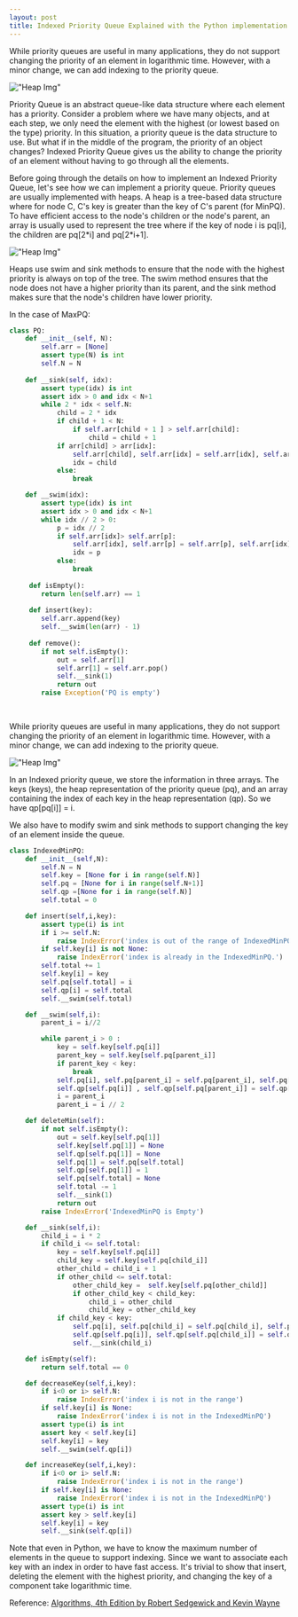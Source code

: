 ```yaml
---
layout: post
title: Indexed Priority Queue Explained with the Python implementation!
---
```

While priority queues are useful in many applications, they do not support changing the priority of an element in logarithmic time. However, with a minor change, we can add indexing to the priority queue. 


!["Heap Img"](https://raw.githubusercontent.com/mkhoshpa/mkhoshpa.github.io/master/images/indexedPQ.png?style=centerme) 



Priority Queue is an abstract queue-like data structure where each element has a priority. Consider a problem where we have many objects, and at each step, we only need the element with the highest (or lowest based on the type) priority. In this situation, a priority queue is the data structure to use. But what if in the middle of the program, the priority of an object changes? Indexed Priority Queue gives us the ability to change the priority of an element without having to go through all the elements.  

Before going through the details on how to implement an Indexed Priority Queue, let's see how we can implement a priority queue. Priority queues are usually implemented with heaps. A heap is a tree-based data structure where for node C, C's key is greater than the key of C's parent (for MinPQ). To have efficient access to the node's children or the node's parent, an array is usually used to represent the tree where if the key of node i is pq[i], the children are pq[2\*i] and pq[2\*i+1].


!["Heap Img"](https://raw.githubusercontent.com/mkhoshpa/mkhoshpa.github.io/master/images/Heap.png?style=centerme)

Heaps use swim and sink methods to ensure that the node with the highest priority is always on top of the tree. The swim method ensures that the node does not have a higher priority than its parent, and the sink method makes sure that the node's children have lower priority.


In the case of MaxPQ:

```python
class PQ:
    def __init__(self, N):
        self.arr = [None]
        assert type(N) is int
        self.N = N
        
    def __sink(self, idx):
        assert type(idx) is int
        assert idx > 0 and idx < N+1
        while 2 * idx < self.N:
            child = 2 * idx
            if child + 1 < N:
                if self.arr[child + 1 ] > self.arr[child]:
                    child = child + 1
            if arr[child] > arr[idx]:
                self.arr[child], self.arr[idx] = self.arr[idx], self.arr[child]
                idx = child
            else:
                break

    def __swim(idx):
        assert type(idx) is int
        assert idx > 0 and idx < N+1
        while idx // 2 > 0:
            p = idx // 2
            if self.arr[idx]> self.arr[p]:
                self.arr[idx], self.arr[p] = self.arr[p], self.arr[idx]
                idx = p
            else:
                break
                
     def isEmpty():
        return len(self.arr) == 1
        
     def insert(key):
        self.arr.append(key)
        self.__swim(len(arr) - 1)
      
     def remove():
        if not self.isEmpty():
            out = self.arr[1]
            self.arr[1] = self.arr.pop()
            self.__sink(1)
            return out
        raise Exception('PQ is empty')
        
        
```

While priority queues are useful in many applications, they do not support changing the priority of an element in logarithmic time. However, with a minor change, we can add indexing to the priority queue. 


!["Heap Img"](https://raw.githubusercontent.com/mkhoshpa/mkhoshpa.github.io/master/images/indexedminpq.png?style=centerme) 


In an Indexed priority queue, we store the information in three arrays. The keys (keys), the heap representation of the priority queue (pq), and an array containing the index of each key in the heap representation (qp). So we have qp[pq[i]] = i.

We also have to modify swim and sink methods to support changing the key of an element inside the queue. 

```python
class IndexedMinPQ:
    def __init__(self,N):
        self.N = N
        self.key = [None for i in range(self.N)]
        self.pq = [None for i in range(self.N+1)]
        self.qp =[None for i in range(self.N)]
        self.total = 0

    def insert(self,i,key):
        assert type(i) is int
        if i >= self.N:
            raise IndexError('index is out of the range of IndexedMinPQ.')
        if self.key[i] is not None:
            raise IndexError('index is already in the IndexedMinPQ.')
        self.total += 1
        self.key[i] = key
        self.pq[self.total] = i
        self.qp[i] = self.total
        self.__swim(self.total)

    def __swim(self,i):
        parent_i = i//2

        while parent_i > 0 :
            key = self.key[self.pq[i]]
            parent_key = self.key[self.pq[parent_i]]
            if parent_key < key:
                break
            self.pq[i], self.pq[parent_i] = self.pq[parent_i], self.pq[i]
            self.qp[self.pq[i]] , self.qp[self.pq[parent_i]] = self.qp[self.pq[parent_i]],self.qp[self.pq[i]]
            i = parent_i
            parent_i = i // 2

    def deleteMin(self):
        if not self.isEmpty():
            out = self.key[self.pq[1]]
            self.key[self.pq[1]] = None
            self.qp[self.pq[1]] = None
            self.pq[1] = self.pq[self.total]
            self.qp[self.pq[1]] = 1
            self.pq[self.total] = None
            self.total -= 1
            self.__sink(1)
            return out
        raise IndexError('IndexedMinPQ is Empty')

    def __sink(self,i):
        child_i = i * 2
        if child_i <= self.total:
            key = self.key[self.pq[i]]
            child_key = self.key[self.pq[child_i]]
            other_child = child_i + 1
            if other_child <= self.total:
                other_child_key =  self.key[self.pq[other_child]]
                if other_child_key < child_key:
                    child_i = other_child
                    child_key = other_child_key
            if child_key < key:
                self.pq[i], self.pq[child_i] = self.pq[child_i], self.pq[i]
                self.qp[self.pq[i]], self.qp[self.pq[child_i]] = self.qp[self.pq[child_i]], self.qp[self.pq[i]]
                self.__sink(child_i)

    def isEmpty(self):
        return self.total == 0

    def decreaseKey(self,i,key):
        if i<0 or i> self.N:
            raise IndexError('index i is not in the range')
        if self.key[i] is None:
            raise IndexError('index i is not in the IndexedMinPQ')
        assert type(i) is int
        assert key < self.key[i]
        self.key[i] = key
        self.__swim(self.qp[i])

    def increaseKey(self,i,key):
        if i<0 or i> self.N:
            raise IndexError('index i is not in the range')
        if self.key[i] is None:
            raise IndexError('index i is not in the IndexedMinPQ')
        assert type(i) is int
        assert key > self.key[i]
        self.key[i] = key
        self.__sink(self.qp[i])
```
Note that even in Python, we have to know the maximum number of elements in the queue to support indexing. Since we want to associate each key with an index in order to have fast access. It's trivial to show that insert, deleting the element with the highest priority, and changing the key of a component take logarithmic time.

Reference: 
[ Algorithms, 4th Edition by Robert Sedgewick and Kevin Wayne](https://algs4.cs.princeton.edu/lectures/keynote/43MinimumSpanningTrees.pdf)
